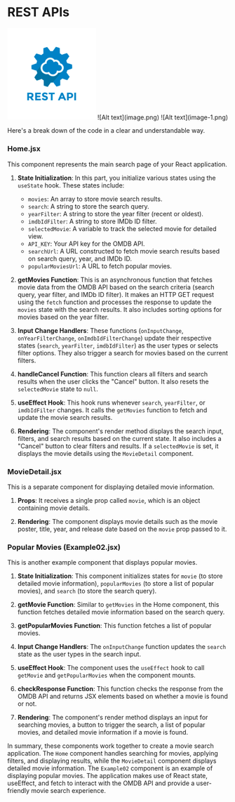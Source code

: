 # REST APIs

<!-- <img src="/src/assets/image-1.png" width="40%" alt="logo"/> -->
<img src="/src/assets/image.png" width="40%" alt="logo"/>
![Alt text](image.png)
![Alt text](image-1.png)

Here's a break down of the code in a clear and understandable way.

### Home.jsx

This component represents the main search page of your React application.

1. **State Initialization**: In this part, you initialize various states using the `useState` hook. These states include:
   - `movies`: An array to store movie search results.
   - `search`: A string to store the search query.
   - `yearFilter`: A string to store the year filter (recent or oldest).
   - `imdbIdFilter`: A string to store IMDb ID filter.
   - `selectedMovie`: A variable to track the selected movie for detailed view.
   - `API_KEY`: Your API key for the OMDB API.
   - `searchUrl`: A URL constructed to fetch movie search results based on search query, year, and IMDb ID.
   - `popularMoviesUrl`: A URL to fetch popular movies.

2. **getMovies Function**: This is an asynchronous function that fetches movie data from the OMDB API based on the search criteria (search query, year filter, and IMDb ID filter). It makes an HTTP GET request using the `fetch` function and processes the response to update the `movies` state with the search results. It also includes sorting options for movies based on the year filter.

3. **Input Change Handlers**: These functions (`onInputChange`, `onYearFilterChange`, `onImdbIdFilterChange`) update their respective states (`search`, `yearFilter`, `imdbIdFilter`) as the user types or selects filter options. They also trigger a search for movies based on the current filters.

4. **handleCancel Function**: This function clears all filters and search results when the user clicks the "Cancel" button. It also resets the `selectedMovie` state to `null`.

5. **useEffect Hook**: This hook runs whenever `search`, `yearFilter`, or `imdbIdFilter` changes. It calls the `getMovies` function to fetch and update the movie search results.

6. **Rendering**: The component's render method displays the search input, filters, and search results based on the current state. It also includes a "Cancel" button to clear filters and results. If a `selectedMovie` is set, it displays the movie details using the `MovieDetail` component.

### MovieDetail.jsx

This is a separate component for displaying detailed movie information.

1. **Props**: It receives a single prop called `movie`, which is an object containing movie details.

2. **Rendering**: The component displays movie details such as the movie poster, title, year, and release date based on the `movie` prop passed to it.

### Popular Movies (Example02.jsx)

This is another example component that displays popular movies.

1. **State Initialization**: This component initializes states for `movie` (to store detailed movie information), `popularMovies` (to store a list of popular movies), and `search` (to store the search query).

2. **getMovie Function**: Similar to `getMovies` in the Home component, this function fetches detailed movie information based on the search query.

3. **getPopularMovies Function**: This function fetches a list of popular movies.

4. **Input Change Handlers**: The `onInputChange` function updates the `search` state as the user types in the search input.

5. **useEffect Hook**: The component uses the `useEffect` hook to call `getMovie` and `getPopularMovies` when the component mounts.

6. **checkResponse Function**: This function checks the response from the OMDB API and returns JSX elements based on whether a movie is found or not.

7. **Rendering**: The component's render method displays an input for searching movies, a button to trigger the search, a list of popular movies, and detailed movie information if a movie is found.

In summary, these components work together to create a movie search application. The `Home` component handles searching for movies, applying filters, and displaying results, while the `MovieDetail` component displays detailed movie information. The `Example02` component is an example of displaying popular movies. The application makes use of React state, useEffect, and fetch to interact with the OMDB API and provide a user-friendly movie search experience.
